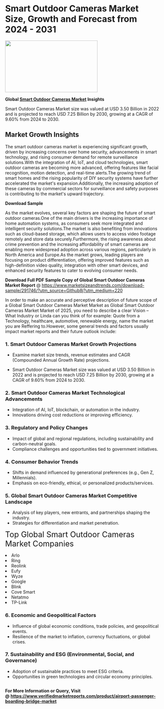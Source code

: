 <H1>Smart Outdoor Cameras Market Size, Growth and Forecast from 2024 - 2031</H1><img class="aligncenter size-medium wp-image-584254" src="https://thirdeyenews.in/wp-content/uploads/2024/09/Global-Market-Research-300x168.jpeg" alt="" width="300" height="168" /><p><strong>Global&nbsp;<a href="https://www.marketsizeandtrends.com/download-sample/291746/?utm_source=Github8j?utm_medium=220">Smart Outdoor Cameras Market</a> Insights</strong></p><p>Smart Outdoor Cameras Market size was valued at USD 3.50 Billion in 2022 and is projected to reach USD 7.25 Billion by 2030, growing at a CAGR of 9.60% from 2024 to 2030.</p><p><h2>Market Growth Insights</h2> <p>The smart outdoor cameras market is experiencing significant growth, driven by increasing concerns over home security, advancements in smart technology, and rising consumer demand for remote surveillance solutions.With the integration of AI, IoT, and cloud technologies, smart outdoor cameras are becoming more advanced, offering features like facial recognition, motion detection, and real-time alerts.The growing trend of smart homes and the rising popularity of DIY security systems have further accelerated the market's expansion.Additionally, the increasing adoption of these cameras by commercial sectors for surveillance and safety purposes is contributing to the market's upward trajectory.</p> <p><strong>Download Sample</strong></p> <p>As the market evolves, several key factors are shaping the future of smart outdoor cameras.One of the main drivers is the increasing importance of home automation systems, as consumers seek more integrated and intelligent security solutions.The market is also benefiting from innovations such as cloud-based storage, which allows users to access video footage remotely and store data securely.Furthermore, the rising awareness about crime prevention and the increasing affordability of smart cameras are enabling more widespread adoption across various regions, particularly in North America and Europe.As the market grows, leading players are focusing on product differentiation, offering improved features such as high-definition video quality, integration with other smart devices, and enhanced security features to cater to evolving consumer needs.<p><span class=""><strong>Download Full PDF Sample Copy of Global Smart Outdoor Cameras Market Report</strong> @ <a href="https://www.marketsizeandtrends.com/download-sample/291746/?utm_source=Github8j?utm_medium=220" target="_blank">https://www.marketsizeandtrends.com/download-sample/291746/?utm_source=Github8j?utm_medium=220</a></span></p><p>In order to make an accurate and perceptive description of future scope of a Global&nbsp;Smart Outdoor Cameras Market Market as Global&nbsp;Smart Outdoor Cameras Market Market of 2025, you need to describe a clear Vision &ndash; What Industry or Linda can you think of for example: Quote from a Technology, healthcare, automotive, renewable energy, name the market you are Reffering to.However, some general trends and factors usually impact market reports and their future outlook include:</p><h3>1.&nbsp;<strong>Smart Outdoor Cameras Market Growth Projections</strong></h3><ul><li>Examine market size trends, revenue estimates and CAGR (Compounded Annual Growth Rate) projections.</li><li><p>Smart Outdoor Cameras Market size was valued at USD 3.50 Billion in 2022 and is projected to reach USD 7.25 Billion by 2030, growing at a CAGR of 9.60% from 2024 to 2030.</p></li></ul><h3>2.&nbsp;<strong>Smart Outdoor Cameras Market Technological Advancements</strong></h3><ul><li>Integration of AI, IoT, blockchain, or automation in the industry.</li><li>Innovations driving cost reductions or improving efficiency.</li></ul><h3>3.&nbsp;<strong>Regulatory and Policy Changes</strong></h3><ul><li>Impact of global and regional regulations, including sustainability and carbon-neutral goals.</li><li>Compliance challenges and opportunities tied to government initiatives.</li></ul><h3>4.&nbsp;<strong>Consumer Behavior Trends</strong></h3><ul><li>Shifts in demand influenced by generational preferences (e.g., Gen Z, Millennials).</li><li>Emphasis on eco-friendly, ethical, or personalized products/services.</li></ul><h3>5.&nbsp;<strong>Global Smart Outdoor Cameras Market Competitive Landscape</strong></h3><ul><li>Analysis of key players, new entrants, and partnerships shaping the industry.</li><li>Strategies for differentiation and market penetration.</li></ul><p data-pm-slice="1 1 []"><span style="color: inherit; font-family: inherit; font-size: 25px;">Top Global Smart Outdoor Cameras Market Companies</span></p><div class="" data-test-id=""><p><li>Arlo</li><li> Ring</li><li> Reolink</li><li> Eufy</li><li> Wyze</li><li> Google</li><li> Blink</li><li> Cove Smart</li><li> Netatmo</li><li> TP-Link</li></p></div><h3>6.&nbsp;<strong>Economic and Geopolitical Factors</strong></h3><ul><li>Influence of global economic conditions, trade policies, and geopolitical events.</li><li>Resilience of the market to inflation, currency fluctuations, or global crises.</li></ul><h3>7.&nbsp;<strong>Sustainability and ESG (Environmental, Social, and Governance)</strong></h3><ul><li>Adoption of sustainable practices to meet ESG criteria.</li><li>Opportunities in green technologies and circular economy principles.</li></ul><h2><strong style="font-size: 14px;">For More Information or Query, Visit @&nbsp;</strong><a style="background-color: #ffffff; font-size: 14px;" href="https://www.marketsizeandtrends.com/report/smart-outdoor-cameras-market/" target="_blank">https://www.verifiedmarketreports.com/product/airport-passenger-boarding-bridge-market</a></h2>